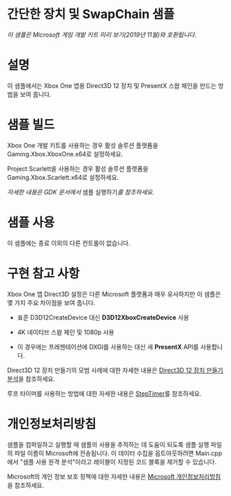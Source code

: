 # 간단한 장치 및 SwapChain 샘플

*이 샘플은 Microsoft 게임 개발 키트 미리 보기(2019년 11월)와
호환됩니다.*

# 설명

이 샘플에서는 Xbox One 앱용 Direct3D 12 장치 및 PresentX 스왑 체인을
만드는 방법을 보여 줍니다.

# 샘플 빌드

Xbox One 개발 키트를 사용하는 경우 활성 솔루션 플랫폼을
Gaming.Xbox.XboxOne.x64로 설정하세요.

Project Scarlett을 사용하는 경우 활성 솔루션 플랫폼을
Gaming.Xbox.Scarlett.x64로 설정하세요.

*자세한 내용은 GDK 문서에서* 샘플 실행하기*를 참조하세요.*

# 샘플 사용

이 샘플에는 종료 이외의 다른 컨트롤이 없습니다.

# 구현 참고 사항

Xbox One 앱 Direct3D 설정은 다른 Microsoft 플랫폼과 매우 유사하지만 이
샘플은 몇 가지 주요 차이점을 보여 줍니다.

-   표준 D3D12CreateDevice 대신 **D3D12XboxCreateDevice** 사용

-   4K 네이티브 스왑 체인 및 1080p 사용

-   이 경우에는 프레젠테이션에 DXGI를 사용하는 대신 새 **PresentX**
    API를 사용합니다.

Direct3D 12 장치 만들기의 모범 사례에 대한 자세한 내용은 [Direct3D 12
장치 만들기
분석](https://walbourn.github.io/anatomy-of-direct3d-12-create-device/)을
참조하세요.

루프 타이머를 사용하는 방법에 대한 자세한 내용은
[StepTimer](https://github.com/Microsoft/DirectXTK/wiki/StepTimer)를
참조하세요.

# 개인정보처리방침

샘플을 컴파일하고 실행할 때 샘플의 사용을 추적하는 데 도움이 되도록 샘플
실행 파일의 파일 이름이 Microsoft에 전송됩니다. 이 데이터 수집을
옵트아웃하려면 Main.cpp에서 \"샘플 사용 원격 분석\"이라고 레이블이
지정된 코드 블록을 제거할 수 있습니다.

Microsoft의 개인 정보 보호 정책에 대한 자세한 내용은 [Microsoft
개인정보처리방침](https://privacy.microsoft.com/en-us/privacystatement/)을
참조하세요.
